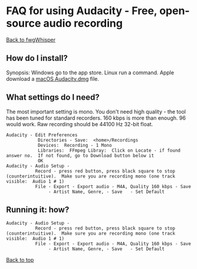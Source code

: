 # FAQ for using Audacity - Free, open-source audio recording
[Back to fwgWhisper](../README.md)

## How do I install?
Synopsis: Windows go to the app store.   Linux run a command.   Apple download a [macOS Audacity.dmg](https://www.audacityteam.org/) file.

## What settings do I need?
The most important setting is mono.    You don't need high quality - the tool has been tuned for standard recorders.   160 kbps is more than enough.   96 would work.  Raw recording should be 44100 Hz 32-bit float.
```
Audacity - Edit Preferences
            Directories - Save:  <home>/Recordings
            Devices:  Recording - 1 Mono
            Libraries:  FFmpeg Libray:  Click on Locate - if found answer no.  If not found, go to Download button below it
            OK
Audacity - Audio Setup - 
           Record - press red button, press black square to stop (counterintuitive).  Make sure you are recording mono (one track visible:  Audio 1 # 1)
           File - Export - Export audio - M4A, Quality 160 kbps - Save
                - Artist Name, Genre, - Save   - Set Default
```

## Running it:  how?
```
Audacity - Audio Setup - 
           Record - press red button, press black square to stop (counterintuitive).  Make sure you are recording mono (one track visible:  Audio 1 # 1)
           File - Export - Export audio - M4A, Quality 160 kbps - Save
                - Artist Name, Genre, - Save   - Set Default
```

[Back to top](../README.md)
